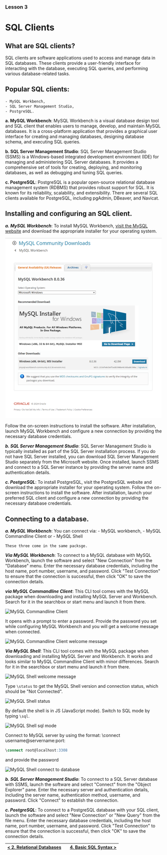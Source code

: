### Lesson 3 
# SQL Clients

## What are SQL clients?

SQL clients are software applications used to access and manage data in SQL databases. These clients provide a user-friendly interface for interacting with the database, executing SQL queries, and performing various database-related tasks.

## Popular SQL clients: 
    - MySQL Workbench, 
    - SQL Server Management Studio, 
    - PostgreSQL.

**a. MySQL Workbench**: MySQL Workbench is a visual database design tool and SQL client that enables users to manage, develop, and maintain MySQL databases. It is a cross-platform application that provides a graphical user interface for creating and managing databases, designing database schema, and executing SQL queries.

**b. SQL Server Management Studio**: SQL Server Management Studio (SSMS) is a Windows-based integrated development environment (IDE) for managing and administering SQL Server databases. It provides a comprehensive set of tools for creating, deploying, and monitoring databases, as well as debugging and tuning SQL queries.

**c. PostgreSQL**: PostgreSQL is a popular open-source relational database management system (RDBMS) that provides robust support for SQL. It is known for its reliability, scalability, and extensibility. There are several SQL clients available for PostgreSQL, including pgAdmin, DBeaver, and Navicat.

## Installing and configuring an SQL client.

***a. MySQL Workbench***: 
To install MySQL Workbench, [visit the MySQL website](https://dev.mysql.com/downloads/workbench/) and download the appropriate installer for your operating system. 

<!-- ![MySQL Workbench download page](https://sqlfordatascience.com.ng/img/week1/mysql-workbench-download-page-md.png "MySQL Workbench download page")  -->

![MySQL Workbench download page](https://raw.githubusercontent.com/KING-SAMM/SQL_for_Data_Science/refs/heads/master/assets/sql/MySQL-Download-MySQL-Workbench.png "MySQL Workbench download page") 

Follow the on-screen instructions to install the software. After installation, launch MySQL Workbench and configure a new connection by providing the necessary database credentials.

***b. SQL Server Management Studio***: 
SQL Server Management Studio is typically installed as part of the SQL Server installation process. If you do not have SQL Server installed, you can download SQL Server Management Studio separately from the Microsoft website. Once installed, launch SSMS and connect to a SQL Server instance by providing the server name and authentication details.

***c. PostgreSQL***: 
To install PostgreSQL, visit the PostgreSQL website and download the appropriate installer for your operating system. Follow the on-screen instructions to install the software. After installation, launch your preferred SQL client and configure a new connection by providing the necessary database credentials.


## Connecting to a database.

***a. MySQL Workbench***: 
You can connect via:
    - MySQL workbench,
    - MySQL Commandline Client or
    - MySQL Shell

    These three come in the same packsge.

***Via MySQL Workbench***: To connect to a MySQL database with MySQL Workbench, launch the software and select "New Connection" from the "Database" menu. Enter the necessary database credentials, including the host name, port number, username, and password. Click "Test Connection" to ensure that the connection is successful, then click "OK" to save the connection details.

***via MySQL Commandline Client***: This CLI tool comes with the MySQL package when downloading and installing MySQL Server and Workbench. Search for it in the searchbox or start menu and launch it from there.

![MySQL Commandline Client](https://sqlfordatascience.com.ng/img/week1/mysql-clclient.png "MySQL Coomandline Client")

It opens with a prompt to enter a password. Provide the password you set while configuring MySQL Workbench and you will get a welcome message when connected.

![MySQL Commandline Client welcome message](https://sqlfordatascience.com.ng/img/week1/mysql-clclient-welcome.png "MySQL Coomandline Client welcome message")

***Via MySQL Shell***: This CLI tool comes with the MySQL package when downloading and installing MySQL Server and Workbench. It works and looks similar to MySQL Commandline Client with minor differences. Search for it in the searchbox or start menu and launch it from there.

![MySQL Shell welcome message](https://sqlfordatascience.com.ng/img/week1/mysql-shell-welcome.png "MySQL Shell welcome message")

Type ```\status``` to get the MySQL Shell version and connection status, which should be "Not Connected".

![MySQL Shell status](https://sqlfordatascience.com.ng/img/week1/mysql-shell-status.png "MySQL Shell status")

By default the shell is in JS (JavaScript mode). Switch to SQL mode by typing ```\sql```.

![MySQL Shell sql mode](https://sqlfordatascience.com.ng/img/week1/mysql-shell-sql.png "MySQL Shell mode")

Connect to MySQL server by using the format: \connect username@servername:port:
```sql
\connect root@localhost:3308
```
and provide the password

![MySQL Shell connect to database](https://sqlfordatascience.com.ng/img/week1/mysql-shell-connect.png "MySQL Shell connect to database")


***b. SQL Server Management Studio***: 
To connect to a SQL Server database with SSMS, launch the software and select "Connect" from the "Object Explorer" pane. Enter the necessary server and authentication details, including the server name, authentication method, username, and password. Click "Connect" to establish the connection.

***c. PostgreSQL***: 
To connect to a PostgreSQL database with your SQL client, launch the software and select "New Connection" or "New Query" from the file menu. Enter the necessary database credentials, including the host name, port number, username, and password. Click "Test Connection" to ensure that the connection is successful, then click "OK" to save the connection details.

|[< 2. Relational Databases](02_relational_databases.md)  |           | [4. Basic SQL Syntax >](04_basic_sql_syntax.md)|
|:-------------------------------------------------------:|:---------:|:----------------------------------------------:|
